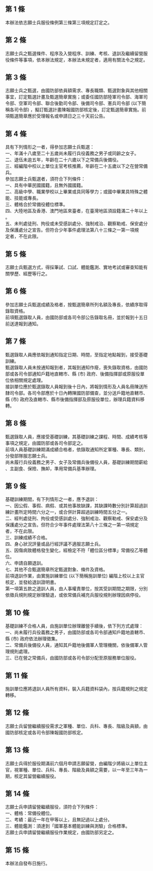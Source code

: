 第 1 條
-------
本辦法依志願士兵服役條例第三條第三項規定訂定之。

第 2 條
-------
志願士兵之甄選條件、程序及入營程序、訓練、考核、退訓及繼續留營服  
役條件等事項，依本辦法規定，本辦法未規定者，適用有關法令之規定。

第 3 條
-------
志願士兵之甄選，由國防部依員額需求、專長職類、甄選對象與其他相關  
事宜，訂定甄選計畫及甄選簡章實施；或委任國防部陸軍司令部、海軍司  
令部、空軍司令部、聯合後勤司令部、後備司令部、憲兵司令部 (以下簡  
稱各司令部) ，擬訂甄選計畫陳報國防部核定後，訂定甄選簡章實施。前  
項甄選簡章應於受理報名或申請日之三十天前公告。

第 4 條
-------
具有下列情形之一者，得參加志願士兵甄選：  
一、年滿十八歲至二十五歲尚未履行兵役義務之男子或同齡之女子。  
二、退伍未逾五年，年齡在二十六歲以下之常備兵後備役。  
三、經編階中校以上單位主官考核推薦，年齡在二十五歲以下之在營常備  
    兵。  
參加志願士兵甄選者，須符合下列條件：                              
一、具有中華民國國籍，且無外國國籍。                              
二、高級中學、職業學校以上畢業或具同等學力；或國中畢業具特殊之體  
    能、技能或專長。  
三、體格合於常備役體位標準。  
四、大陸地區及香港、澳門地區來臺者，在臺灣地區須設籍滿二十年以上  
    。  
五、未判處徒刑、拘役或未受感訓處分、強制戒治、觀察勒戒、保安處分  
    及保護處分之宣告。但符合少年事件處理法第八十三條之一第一項規  
    定者，不在此限。

第 5 條
-------
志願士兵甄選方式，得採筆試、口試、體能鑑測、實地考試或審查知能有  
關學歷、經歷等行之。

第 6 條
-------
參加志願士兵甄選成績及格者，按甄選簡章所列名額及專長，依績序取得  
錄取資格。  
前項甄選錄取人員，由國防部或各司令部公告錄取名冊，並於報到十五日  
前送達報到通知。

第 7 條
-------
甄選錄取人員應依報到通知指定日期、時間，至指定地點報到，接受基礎  
訓練。  
甄選錄取人員未按通知報到者，其報到通知作廢，喪失錄取資格，由國防  
部或各司令部通知戶籍地直轄市、縣 (市) 政府、後備指揮部或原服役單  
位依相關規定處理。  
接訓單位應於甄選錄取人員報到後十日內，將報到情形及人員名冊陳送所  
隸司令部。各司令部應於十日內轉陳國防部備查，並分送戶籍地直轄市、  
縣 (市) 政府及直轄市、縣市後備指揮部及原服役單位，辦理兵籍資料移  
轉。

第 8 條
-------
甄選錄取人員，應接受基礎訓練，其基礎訓練之課程、時間、成績考核等  
事項之規定，由國防部或各司令部定之。  
前項人員基礎訓練期滿成績合格者，依錄取通知所定軍種、專長、類別，  
分發部隊服志願士兵。  
尚未履行兵役義務之男子、女子及常備兵後備役人員，基礎訓練期間薪給  
、主副食、保險、撫卹，準用常備兵基準辦理。

第 9 條
-------
基礎訓練期間，有下列情形之一者，應予退訓：  
一、因公假、事假、病假、或其他事故缺課，其缺課時數分別計算超過訓  
    練計畫所定時間六分之一，或合併計算超過訓練時間五分之一。  
二、經判處徒刑、拘役或受感訓處分、強制戒治、觀察勒戒、保安處分及  
    保護處分之宣告。但符合少年事件處理法第八十三條之一第一項規定  
    者，不在此限。  
三、訓練成績不合格。  
四、身心狀況評量或品行經評議不適服志願士兵。  
五、因傷病致體格發生變化，經檢定不符「體位區分標準」常備役乙等體  
    位。  
六、申請自願退訓。  
七、其他不合甄選簡章所定甄選對象、條件及資格。  
前項退訓作業，由實施訓練單位 (以下簡稱施訓單位) 編階上校以上主官  
核定，並發給退訓證明書。  
第一項第五款之退訓人員，由人事權責單位，按其受訓期間之期限，分別  
依徵兵規則規定辦理驗退，或依常備兵補充兵服役規則辦理因病停役。

第 10 條
--------
基礎訓練不合格人員，由施訓單位辦理離營手續後，依下列方式處理：  
一、尚未履行兵役義務之男子，由國防部或各司令部通知戶籍地直轄市、  
    縣 (市) 政府依法辦理徵集。  
二、常備兵後備役人員，通知其戶籍地後備軍人管理機關，依後備軍人管  
    理規則處理。  
三、已在營之常備兵，由國防部或各司令部分配至原服務單位服役。

第 11 條
--------
施訓單位應將退訓人員所有資料，裝入兵籍資料袋內，按兵籍規則之規定  
轉移。

第 12 條
--------
志願士兵留營繼續服役需求之軍種、單位、兵科、專長、階級及員額，由  
國防部核定或各司令部陳報國防部核定。

第 13 條
--------
志願士兵得於服役期滿前六個月申請志願留營，由編階少將級以上單位主  
官，視軍種、單位、兵科、專長、階級及員額之需要，以一年至三年為一  
期，核定其留營繼續服役。

第 14 條
--------
志願士兵申請留營繼續服役，須符合下列條件：  
一、體格：常備役體位。  
二、考績：最近一年在甲等以上，且無記過以上處分。  
三、體能鑑測：須達到「國軍基本體能訓練與測驗」合格標準。  
志願士兵申請留營繼續服役作業規定，由國防部另定之。

第 15 條
--------
本辦法自發布日施行。

